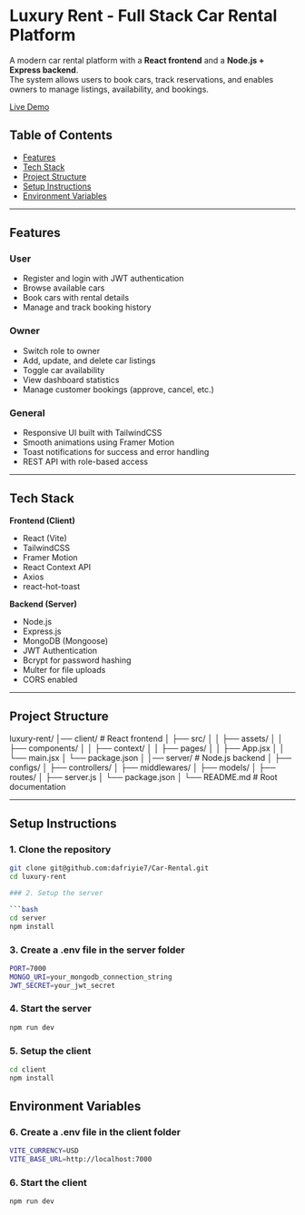 # Luxury Rent - Full Stack Car Rental Platform

A modern car rental platform with a **React frontend** and a **Node.js + Express backend**.  
The system allows users to book cars, track reservations, and enables owners to manage listings, availability, and bookings.

[Live Demo](https://car-rental-one-virid.vercel.app/)

## Table of Contents

- [Features](#features)
- [Tech Stack](#tech-stack)
- [Project Structure](#project-structure)
- [Setup Instructions](#setup-instructions)
- [Environment Variables](#environment-variables)

---

## Features

### User

- Register and login with JWT authentication
- Browse available cars
- Book cars with rental details
- Manage and track booking history

### Owner

- Switch role to owner
- Add, update, and delete car listings
- Toggle car availability
- View dashboard statistics
- Manage customer bookings (approve, cancel, etc.)

### General

- Responsive UI built with TailwindCSS
- Smooth animations using Framer Motion
- Toast notifications for success and error handling
- REST API with role-based access

---

## Tech Stack

**Frontend (Client)**

- React (Vite)
- TailwindCSS
- Framer Motion
- React Context API
- Axios
- react-hot-toast

**Backend (Server)**

- Node.js
- Express.js
- MongoDB (Mongoose)
- JWT Authentication
- Bcrypt for password hashing
- Multer for file uploads
- CORS enabled

---

## Project Structure

luxury-rent/
│── client/ # React frontend
│ ├── src/
│ │ ├── assets/
│ │ ├── components/
│ │ ├── context/
│ │ ├── pages/
│ │ ├── App.jsx
│ │ └── main.jsx
│ └── package.json
│
│── server/ # Node.js backend
│ ├── configs/
│ ├── controllers/
│ ├── middlewares/
│ ├── models/
│ ├── routes/
│ ├── server.js
│ └── package.json
│
└── README.md # Root documentation

---

## Setup Instructions

### 1. Clone the repository

```bash
git clone git@github.com:dafriyie7/Car-Rental.git
cd luxury-rent

### 2. Setup the server

```bash
cd server
npm install
```

### 3. Create a .env file in the server folder

```bash
PORT=7000
MONGO_URI=your_mongodb_connection_string
JWT_SECRET=your_jwt_secret
```

### 4. Start the server

```bash
npm run dev
```

### 5. Setup the client

```bash
cd client
npm install
```

## Environment Variables

### 6. Create a .env file in the client folder

```bash
VITE_CURRENCY=USD
VITE_BASE_URL=http://localhost:7000
```

### 6. Start the client

```bash
npm run dev
```
